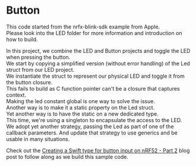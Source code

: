 # Button

This code started from the nrfx-blink-sdk example from Apple.  
Please look into the LED folder for more information and introduction on how to build.

In this project, we combine the LED and Button projects and toggle the LED when pressing the button.  
We start by copying a simplified version (without error handling) of the Led struct from our LED project.  
We instantiate the struct to represent our physical LED and toggle it from the button closure.  
This fails to build as C function pointer can't be a closure that captures context.  
Making the led constant global is one way to solve the issue.  
Another way is to make it a static property on the Led struct.  
Yet another way is to have the static on a new dedicated type.  
This time, we're using a singleton to encapsulate the access to the LED.  
We adopt yet another strategy, passing the Led as part of one of the callback parameters. 
And update that strategy to use generics and be usable in many situations.   

Check out the [Creating a Swift type for button input on nRF52 - Part 2](https://www.ericbariaux.com/posts/button_embedded_swift_nrf52_part2/) blog post to follow along as we build this sample code.
